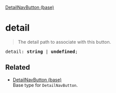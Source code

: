 [DetailNavButton (base)](DetailNavButton_base.md)

# detail

> The detail path to associate with this button.

<pre class="docgen_signature">detail: <b>string</b> | <b>undefined</b>;</pre>

## Related

- [<!--{ref:type}-->DetailNavButton (base)](DetailNavButton_base.md) \
    Base type for `DetailNavButton`.
